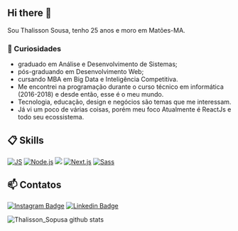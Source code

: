 ## Hi there 👋

Sou Thalisson Sousa, tenho 25 anos e moro em Matões-MA.

### 💬 Curiosidades
- graduado em Análise e Desenvolvimento de Sistemas;
- pós-graduando em Desenvolvimento Web;
- cursando MBA em Big Data e Inteligência Competitiva. 
- Me encontrei na programação durante o curso técnico em informática (2016-2018) e desde então, esse é o meu mundo. 
- Tecnologia, educação, design e negócios são temas que me interessam. 
- Já vi um poco de várias coisas, porém meu foco Atualmente é ReactJs e todo seu ecossistema. 

## 📋 Skills

[![JS](https://img.shields.io/badge/JavaScript-5E5C5C?style=for-the-badge&logo=javascript&logoColor=F7DF1E&style=plastic)]()
[![Node.js](https://img.shields.io/badge/Node.js-339933?style=for-the-badge&logo=nodedotjs&logoColor=white&style=plastic)]()
[![](https://img.shields.io/badge/React-20232A?style=for-the-badge&logo=react&logoColor=61DAFB&style=plastic)]()
[![Next.js](https://img.shields.io/badge/Next.js-000000?style=for-the-badge&logo=nextdotjs&logoColor=white&style=plastic)]()
[![Sass](https://img.shields.io/badge/Sass-CC6699?style=for-the-badge&logo=sass&logoColor=white&style=plastic)]()



## 📫 Contatos

[![Instagram Badge](https://img.shields.io/badge/@thalisson.dev-2D425E?style=flat&labelColor=2D425E&logo=instagram&logoColor=white&link=https://instagram.com/pedroGermano)](https://instagram.com/thalisson.dev)
[![Linkedin Badge](https://img.shields.io/badge/Thalisson-2D425E?style=flat&logo=Linkedin&logoColor=white&link=https://www.linkedin.com/in/thalissonsousa/)](https://www.linkedin.com/in/pedrogermano232/)

![Thalisson_Sopusa github stats](https://github-readme-stats.vercel.app/api?username=tnsilva&show_icons=true&theme=dracula)

